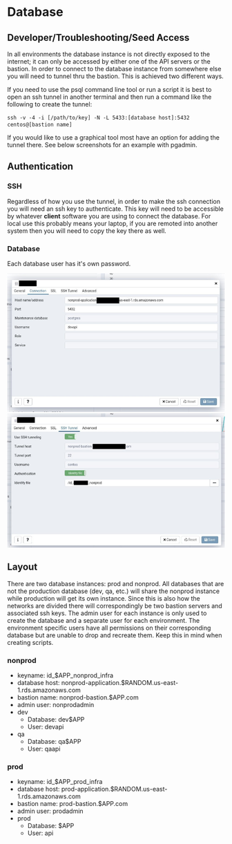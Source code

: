 # Database

## Developer/Troubleshooting/Seed Access
In all environments the database instance is not directly exposed to the internet; it can only be accessed by either one of the API servers or the bastion. In order to connect to the database instance from somewhere else you will need to tunnel thru the bastion.  This is achieved two different ways.

If you need to use the psql command line tool or run a script it is best to open an ssh tunnel in another terminal and then run a command like the following to create the tunnel:

    ssh -v -4 -i [/path/to/key] -N -L 5433:[database host]:5432 centos@[bastion name]

If you would like to use a graphical tool most have an option for adding the tunnel there.  See below screenshots for an example with pgadmin.

## Authentication
### SSH
Regardless of how you use the tunnel, in order to make the ssh connection you will need an ssh key to authenticate.  This key will need to be accessible by whatever **client** software you are using to connect the database.  For local use this probably means your laptop, if you are remoted into another system then you will need to copy the key there as well.

### Database
Each database user has it's own password.

![](pgadmin_db.jpg)
![](pgadmin_tunnel.jpg)

## Layout
There are two database instances: prod and nonprod.  All databases that are not the production database (dev, qa, etc.) will share the nonprod instance while production will get its own instance. Since this is also how the networks are divided there will correspondingly be two bastion servers and associated ssh keys.  The admin user for each instance is only used to create the database and a separate user for each environment.  The environment specific users have all permissions on their corresponding database but are unable to drop and recreate them.  Keep this in mind when creating scripts.

### nonprod
* keyname: id_$APP_nonprod_infra
* database host: nonprod-application.$RANDOM.us-east-1.rds.amazonaws.com
* bastion name: nonprod-bastion.$APP.com
* admin user: nonprodadmin
* dev
    * Database: dev$APP
    * User: devapi
* qa
    * Database: qa$APP
    * User: qaapi

### prod
* keyname: id_$APP_prod_infra
* database host: prod-application.$RANDOM.us-east-1.rds.amazonaws.com
* bastion name: prod-bastion.$APP.com
* admin user: prodadmin
* prod
    * Database: $APP
    * User: api